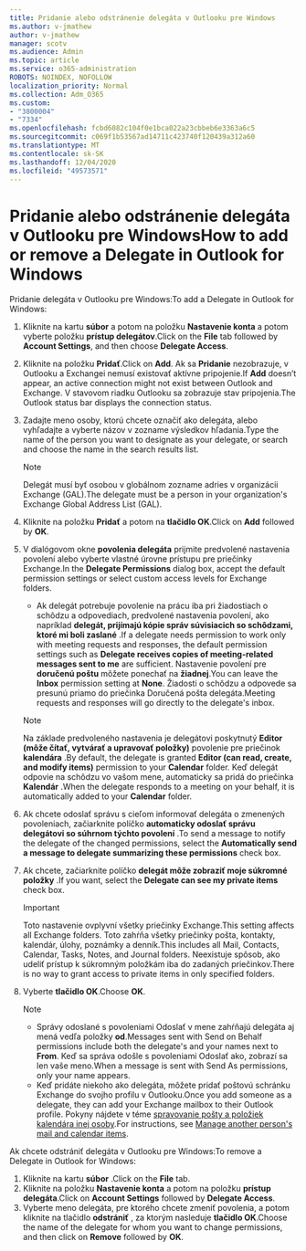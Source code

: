 ```yaml
---
title: Pridanie alebo odstránenie delegáta v Outlooku pre Windows
ms.author: v-jmathew
author: v-jmathew
manager: scotv
ms.audience: Admin
ms.topic: article
ms.service: o365-administration
ROBOTS: NOINDEX, NOFOLLOW
localization_priority: Normal
ms.collection: Adm_O365
ms.custom:
- "3800004"
- "7334"
ms.openlocfilehash: fcbd6082c104f0e1bca022a23cbbeb6e3363a6c5
ms.sourcegitcommit: c069f1b53567ad14711c423740f120439a312a60
ms.translationtype: MT
ms.contentlocale: sk-SK
ms.lasthandoff: 12/04/2020
ms.locfileid: "49573571"
---
```

# <a name="how-to-add-or-remove-a-delegate-in-outlook-for-windows"></a><span data-ttu-id="a2a60-102">Pridanie alebo odstránenie delegáta v Outlooku pre Windows</span><span class="sxs-lookup"><span data-stu-id="a2a60-102">How to add or remove a Delegate in Outlook for Windows</span></span>

<span data-ttu-id="a2a60-103">Pridanie delegáta v Outlooku pre Windows:</span><span class="sxs-lookup"><span data-stu-id="a2a60-103">To add a Delegate in Outlook for Windows:</span></span> 

1. <span data-ttu-id="a2a60-104">Kliknite na kartu **súbor** a potom na položku **Nastavenie konta** a potom vyberte položku **prístup delegátov**.</span><span class="sxs-lookup"><span data-stu-id="a2a60-104">Click on the **File** tab followed by **Account Settings**, and then choose **Delegate Access**.</span></span>
2. <span data-ttu-id="a2a60-105">Kliknite na položku **Pridať**.</span><span class="sxs-lookup"><span data-stu-id="a2a60-105">Click on **Add**.</span></span> <span data-ttu-id="a2a60-106">Ak sa **Pridanie** nezobrazuje, v Outlooku a Exchangei nemusí existovať aktívne pripojenie.</span><span class="sxs-lookup"><span data-stu-id="a2a60-106">If **Add** doesn’t appear, an active connection might not exist between Outlook and Exchange.</span></span> <span data-ttu-id="a2a60-107">V stavovom riadku Outlooku sa zobrazuje stav pripojenia.</span><span class="sxs-lookup"><span data-stu-id="a2a60-107">The Outlook status bar displays the connection status.</span></span>
3. <span data-ttu-id="a2a60-108">Zadajte meno osoby, ktorú chcete označiť ako delegáta, alebo vyhľadajte a vyberte názov v zozname výsledkov hľadania.</span><span class="sxs-lookup"><span data-stu-id="a2a60-108">Type the name of the person you want to designate as your delegate, or search and choose the name in the search results list.</span></span>

    > [!NOTE]
    > <span data-ttu-id="a2a60-109">Delegát musí byť osobou v globálnom zozname adries v organizácii Exchange (GAL).</span><span class="sxs-lookup"><span data-stu-id="a2a60-109">The delegate must be a person in your organization's Exchange Global Address List (GAL).</span></span>
4. <span data-ttu-id="a2a60-110">Kliknite na položku **Pridať** a potom na **tlačidlo OK**.</span><span class="sxs-lookup"><span data-stu-id="a2a60-110">Click on **Add** followed by **OK**.</span></span>
5. <span data-ttu-id="a2a60-111">V dialógovom okne **povolenia delegáta** prijmite predvolené nastavenia povolení alebo vyberte vlastné úrovne prístupu pre priečinky Exchange.</span><span class="sxs-lookup"><span data-stu-id="a2a60-111">In the **Delegate Permissions** dialog box, accept the default permission settings or select custom access levels for Exchange folders.</span></span>

    - <span data-ttu-id="a2a60-112">Ak delegát potrebuje povolenie na prácu iba pri žiadostiach o schôdzu a odpovediach, predvolené nastavenia povolení, ako napríklad **delegát, prijímajú kópie správ súvisiacich so schôdzami, ktoré mi boli zaslané** .</span><span class="sxs-lookup"><span data-stu-id="a2a60-112">If a delegate needs permission to work only with meeting requests and responses, the default permission settings such as **Delegate receives copies of meeting-related messages sent to me** are sufficient.</span></span> <span data-ttu-id="a2a60-113">Nastavenie povolení pre **doručenú poštu** môžete ponechať na **žiadnej**.</span><span class="sxs-lookup"><span data-stu-id="a2a60-113">You can leave the **Inbox** permission setting at **None**.</span></span> <span data-ttu-id="a2a60-114">Žiadosti o schôdzu a odpovede sa presunú priamo do priečinka Doručená pošta delegáta.</span><span class="sxs-lookup"><span data-stu-id="a2a60-114">Meeting requests and responses will go directly to the delegate's inbox.</span></span>

    > [!NOTE]
    > <span data-ttu-id="a2a60-115">Na základe predvoleného nastavenia je delegátovi poskytnutý **Editor (môže čítať, vytvárať a upravovať položky)** povolenie pre priečinok **kalendára** .</span><span class="sxs-lookup"><span data-stu-id="a2a60-115">By default, the delegate is granted **Editor (can read, create, and modify items)** permission to your **Calendar** folder.</span></span> <span data-ttu-id="a2a60-116">Keď delegát odpovie na schôdzu vo vašom mene, automaticky sa pridá do priečinka **Kalendár** .</span><span class="sxs-lookup"><span data-stu-id="a2a60-116">When the delegate responds to a meeting on your behalf, it is automatically added to your **Calendar** folder.</span></span>

5. <span data-ttu-id="a2a60-117">Ak chcete odoslať správu s cieľom informovať delegáta o zmenených povoleniach, začiarknite políčko **automaticky odoslať správu delegátovi so súhrnom týchto povolení** .</span><span class="sxs-lookup"><span data-stu-id="a2a60-117">To send a message to notify the delegate of the changed permissions, select the **Automatically send a message to delegate summarizing these permissions** check box.</span></span>
6. <span data-ttu-id="a2a60-118">Ak chcete, začiarknite políčko **delegát môže zobraziť moje súkromné položky** .</span><span class="sxs-lookup"><span data-stu-id="a2a60-118">If you want, select the **Delegate can see my private items** check box.</span></span>

    > [!IMPORTANT]
    > <span data-ttu-id="a2a60-119">Toto nastavenie ovplyvní všetky priečinky Exchange.</span><span class="sxs-lookup"><span data-stu-id="a2a60-119">This setting affects all Exchange folders.</span></span> <span data-ttu-id="a2a60-120">Toto zahŕňa všetky priečinky pošta, kontakty, kalendár, úlohy, poznámky a denník.</span><span class="sxs-lookup"><span data-stu-id="a2a60-120">This includes all Mail, Contacts, Calendar, Tasks, Notes, and Journal folders.</span></span> <span data-ttu-id="a2a60-121">Neexistuje spôsob, ako udeliť prístup k súkromným položkám iba do zadaných priečinkov.</span><span class="sxs-lookup"><span data-stu-id="a2a60-121">There is no way to grant access to private items in only specified folders.</span></span>

7. <span data-ttu-id="a2a60-122">Vyberte **tlačidlo OK**.</span><span class="sxs-lookup"><span data-stu-id="a2a60-122">Choose **OK**.</span></span>

    > [!NOTE]
    >
    > - <span data-ttu-id="a2a60-123">Správy odoslané s povoleniami Odoslať v mene zahŕňajú delegáta aj mená vedľa položky **od**.</span><span class="sxs-lookup"><span data-stu-id="a2a60-123">Messages sent with Send on Behalf permissions include both the delegate's and your names next to **From**.</span></span> <span data-ttu-id="a2a60-124">Keď sa správa odošle s povoleniami Odoslať ako, zobrazí sa len vaše meno.</span><span class="sxs-lookup"><span data-stu-id="a2a60-124">When a message is sent with Send As permissions, only your name appears.</span></span>
    > - <span data-ttu-id="a2a60-125">Keď pridáte niekoho ako delegáta, môžete pridať poštovú schránku Exchange do svojho profilu v Outlooku.</span><span class="sxs-lookup"><span data-stu-id="a2a60-125">Once you add someone as a delegate, they can add your Exchange mailbox to their Outlook profile.</span></span> <span data-ttu-id="a2a60-126">Pokyny nájdete v téme [spravovanie pošty a položiek kalendára inej osoby](https://support.microsoft.com/office/manage-another-person-s-mail-and-calendar-items-afb79d6b-2967-43b9-a944-a6b953190af5).</span><span class="sxs-lookup"><span data-stu-id="a2a60-126">For instructions, see [Manage another person's mail and calendar items](https://support.microsoft.com/office/manage-another-person-s-mail-and-calendar-items-afb79d6b-2967-43b9-a944-a6b953190af5).</span></span>

<span data-ttu-id="a2a60-127">Ak chcete odstrániť delegáta v Outlooku pre Windows:</span><span class="sxs-lookup"><span data-stu-id="a2a60-127">To remove a Delegate in Outlook for Windows:</span></span>

1. <span data-ttu-id="a2a60-128">Kliknite na kartu **súbor** .</span><span class="sxs-lookup"><span data-stu-id="a2a60-128">Click on the **File** tab.</span></span>
2. <span data-ttu-id="a2a60-129">Kliknite na položku **Nastavenie konta** a potom na položku **prístup delegáta**.</span><span class="sxs-lookup"><span data-stu-id="a2a60-129">Click on **Account Settings** followed by **Delegate Access**.</span></span>
3. <span data-ttu-id="a2a60-130">Vyberte meno delegáta, pre ktorého chcete zmeniť povolenia, a potom kliknite na tlačidlo **odstrániť** , za ktorým nasleduje **tlačidlo OK**.</span><span class="sxs-lookup"><span data-stu-id="a2a60-130">Choose the name of the delegate for whom you want to change permissions, and then click on **Remove** followed by **OK**.</span></span>
